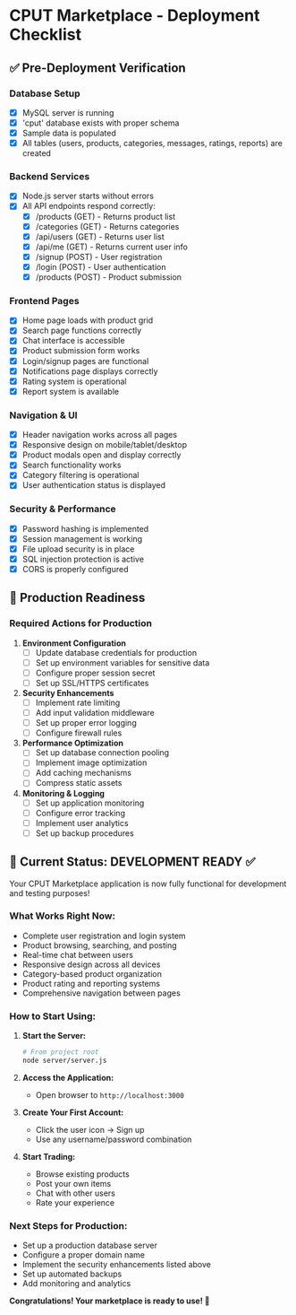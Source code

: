 # CPUT Marketplace - Deployment Checklist

## ✅ Pre-Deployment Verification

### Database Setup
- [x] MySQL server is running
- [x] 'cput' database exists with proper schema
- [x] Sample data is populated
- [x] All tables (users, products, categories, messages, ratings, reports) are created

### Backend Services
- [x] Node.js server starts without errors
- [x] All API endpoints respond correctly:
  - [x] /products (GET) - Returns product list
  - [x] /categories (GET) - Returns categories
  - [x] /api/users (GET) - Returns user list
  - [x] /api/me (GET) - Returns current user info
  - [x] /signup (POST) - User registration
  - [x] /login (POST) - User authentication
  - [x] /products (POST) - Product submission

### Frontend Pages
- [x] Home page loads with product grid
- [x] Search page functions correctly
- [x] Chat interface is accessible
- [x] Product submission form works
- [x] Login/signup pages are functional
- [x] Notifications page displays correctly
- [x] Rating system is operational
- [x] Report system is available

### Navigation & UI
- [x] Header navigation works across all pages
- [x] Responsive design on mobile/tablet/desktop
- [x] Product modals open and display correctly
- [x] Search functionality works
- [x] Category filtering is operational
- [x] User authentication status is displayed

### Security & Performance
- [x] Password hashing is implemented
- [x] Session management is working
- [x] File upload security is in place
- [x] SQL injection protection is active
- [x] CORS is properly configured

## 🚀 Production Readiness

### Required Actions for Production

1. **Environment Configuration**
   - [ ] Update database credentials for production
   - [ ] Set up environment variables for sensitive data
   - [ ] Configure proper session secret
   - [ ] Set up SSL/HTTPS certificates

2. **Security Enhancements**
   - [ ] Implement rate limiting
   - [ ] Add input validation middleware
   - [ ] Set up proper error logging
   - [ ] Configure firewall rules

3. **Performance Optimization**
   - [ ] Set up database connection pooling
   - [ ] Implement image optimization
   - [ ] Add caching mechanisms
   - [ ] Compress static assets

4. **Monitoring & Logging**
   - [ ] Set up application monitoring
   - [ ] Configure error tracking
   - [ ] Implement user analytics
   - [ ] Set up backup procedures

## 🎯 Current Status: DEVELOPMENT READY ✅

Your CPUT Marketplace application is now fully functional for development and testing purposes!

### What Works Right Now:
- Complete user registration and login system
- Product browsing, searching, and posting
- Real-time chat between users
- Responsive design across all devices
- Category-based product organization
- Product rating and reporting systems
- Comprehensive navigation between pages

### How to Start Using:

1. **Start the Server:**
   ```bash
   # From project root
   node server/server.js
   ```

2. **Access the Application:**
   - Open browser to `http://localhost:3000`

3. **Create Your First Account:**
   - Click the user icon → Sign up
   - Use any username/password combination

4. **Start Trading:**
   - Browse existing products
   - Post your own items
   - Chat with other users
   - Rate your experience

### Next Steps for Production:
- Set up a production database server
- Configure a proper domain name
- Implement the security enhancements listed above
- Set up automated backups
- Add monitoring and analytics

**Congratulations! Your marketplace is ready to use! 🎉**